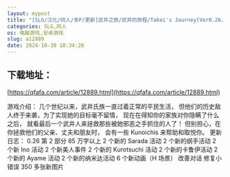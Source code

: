 ```yaml
---
layout: mypost
title: "[SLG/汉化/同人/多P/更新]武井之旅/武井的旅程/Takei's Journey[Ver0.26.1 P2][PC+安卓/4G]"
categories: SLG,同人
os: 电脑游戏,安卓游戏
slug: a12889
date: 2024-10-30 18:34:20
---
```


## 下载地址：

[https://qfafa.com/article/12889.html](https://qfafa.com/article/12889.html)

游戏介绍：
几个世纪以来，武井氏族一直过着正常的平民生活，
但他们的历史敌人终于来袭，为了实现她的目标毫不留情，
现在在得知你的家族对你隐瞒了什么之后，
就看最后一个武井人来拯救那些被她邪恶之手抓住的人了！
但别担心，在你拯救他们的父亲、丈夫和朋友时，
会有一些 Kunoichis 来帮助和取悦你。
更新日志：
0.26 第 2 部分
85 万字以上
2 个新的 Sarada 活动
2 个新的纲手活动
2 个新 Ino 活动
2 个新美人事件
2 个新的 Kurotsuchi 活动
2 个新的卡鲁伊活动
2 个新的 Ayame 活动
2 个新的纳米达活动
6 个新动画（H 场景）
改善对话
修复小错误
350 多张新图片